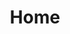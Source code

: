 ---
title: "Home"

content_blocks:
    # An example of using bookshop via array structures.
    # On CloudCannon, these structures are configured automatically for you.
    # To follow this array being rendered, see layouts/_default/baseof.html
  - _bookshop_name: sections/big-hero
    heading: We’re Creative <br>We Ensure Quality Design
    background_image: /images/slider/bg-1.jpg
  - _bookshop_name: sections/case-study
    heading:
      _bookshop_name: generic/heading
      heading: Case Study
    background_color: grey
    left_right_blocks:
      - _bookshop_name: simple/left-right-block
        background_color: grey
        image_alignment: right
        heading: 'E Banks That Accept Us Casino Players'
        content_html: 'Lorem ipsum dolor sit amet, consectetuer adipiscing elit, sed diam
                        nonummy nibh euiyd tincidunt ut laoreet dolore magna aliquam nibh utpat.Ullamcorper suscipit
                        lobo nibh euiyd tinci- dunt ut laoreet.</br>
                        <p>Lorem ipsum dolor sit amet, consectetur adipisicing elit. Rem impedit molestias cumque dolorum,
                        sunt, provident blanditiis tempora, aut explicabo error ipsa repudiandae. Dolores eius eaque eum
                        mollitia esse nisi necessitatibus distinctio ea, dolorem non, optio minima temporibus
                        blanditiis, quidem aperiam!</p>'
        button:
          _bookshop_name: generic/button
          url: '#'
          content: View More
        image: 'images/case-study/case-study-img1.png'
        image_alt: ' '
      - _bookshop_name: simple/left-right-block
        background_color: black
        image_alignment: left
        heading: 'E Banks That Accept Us Casino Players'
        content_html: 'Lorem ipsum dolor sit amet, consectetuer adipiscing elit, sed diam nonummy nibh euiyd tincidunt ut laoreet dolore magna aliquam nibh utpat.Ullamcorper suscipit lobo nibh euiyd tinci- dunt ut laoreet.</br>
              <p>
                Lorem ipsum dolor sit amet, consectetur adipisicing elit. Ex unde soluta, nesciunt consequuntur accusamus sint! Eaque quod consectetur laborum quae repudiandae illum hic explicabo sunt perferendis. Voluptas, fugiat eos sed!
              </p>'
        button:
          _bookshop_name: generic/button
          url: '#'
          content: View More
        image: 'images/case-study/case-study-img2.png'
        image_alt: ' '
  - _bookshop_name: sections/testimonials-block
    background_image: 'images/slider/bg-3.jpg'
    heading:
      _bookshop_name: generic/heading
      heading: 'Clients Opinion'
    testimonials:
      - _bookshop_name: simple/testimonial
        content: 'Lorem ipsum dolor sit amet, consectetuer adipiscing elit, sed
                      diam nonummy nibh euismod tincidunt ut laoreet dolore magna. ipsum dolor sit amet, consectetuer
                      adipiscing elit, sed diam nonummy nibh euismod tincidunt ut laoreet dolore magna aliquam erat
                      volutpat. Ut wisi enim ad minim veniam. Lorem ipsum dolor sit amet, consectetur adipisicing elit.
                      Nemo vitae natus odio quasi recusandae, esse! Libero ipsum cum aliquid, nisi, maiores animi iste
                      vel consectetur error facilis quae ducimus sint beatae vitae nesciunt explicabo esse nam. Soluta
                      harum ipsa officia nam adipisci velit debitis! Dolore a ducimus, assumenda aspernatur fugit!'
        author_image: 'images/clients-img1.png'
        author_image_alt: 'Clients'
        author_name: 'Paul Lapkin'
        author_designation: 'CEO at DeviserWeb'
      - _bookshop_name: simple/testimonial
        content: 'Lorem ipsum dolor sit amet, consectetuer adipiscing elit, sed
                    diam nonummy nibh euismod tincidunt ut laoreet dolore magna. ipsum dolor sit amet, consectetuer
                    adipiscing elit, sed diam nonummy nibh euismod tincidunt ut laoreet dolore magna aliquam erat
                    volutpat. Ut wisi enim ad minim veniam. Lorem ipsum dolor sit amet, consectetur adipisicing elit.
                    Nemo vitae natus odio quasi recusandae, esse! Libero ipsum cum aliquid, nisi, maiores animi iste
                    vel consectetur error facilis quae ducimus .'
        author_image: 'images/clients-img1.png'
        author_image_alt: 'Clients'
        author_name: 'Paul Lapkin'
        author_designation: 'CEO at DeviserWeb'
  - _bookshop_name: sections/client-logos
    background_image: 'images/slider/bg-1.jpg'
    client_logos:
      - _bookshop_name: generic/client-logo
        image: images/clients-logo/client-logo-1.png
        image_alt: Client Logo
      - _bookshop_name: generic/client-logo
        image: images/clients-logo/client-logo-2.png
        image_alt: Client Logo
      - _bookshop_name: generic/client-logo
        image: images/clients-logo/client-logo-3.png
        image_alt: Client Logo
      - _bookshop_name: generic/client-logo
        image: images/clients-logo/client-logo-4.png
        image_alt: Client Logo    
      - _bookshop_name: generic/client-logo
        image: images/clients-logo/client-logo-5.png
        image_alt: Client Logo
      - _bookshop_name: generic/client-logo
        image: images/clients-logo/client-logo-6.png
        image_alt: Client Logo
  - _bookshop_name: sections/staff-block
    heading:
      _bookshop_name: generic/heading
      heading: Our Specialized Team
    team_members:
      - _bookshop_name: generic/team-member
        image: 'images/team/team-pic1.jpg'
        image_alt: 'Team img'
        name: 'aurelien salomo'
        job_title: 'Creative Director'
        description: 'Lorem ipsum dolor sit amet, consectetuer adipiscing elit, sed diam ut laoreet dolore magna aliquam erat volutpat. Ut wisi enim.'
        facebook_url: '#'
        twitter_url: '#'
        linkedin_url: '#'
        google_url: '#'
        instagram_url: '#'
      - _bookshop_name: generic/team-member
        image: 'images/team/team-pic2.jpg'
        image_alt: 'Team img'
        name: 'aurelien salomo'
        job_title: 'Creative Director'
        description: 'Lorem ipsum dolor sit amet, consectetuer adipiscing elit, sed diam ut laoreet dolore magna aliquam erat volutpat. Ut wisi enim.'
        facebook_url: '#'
        twitter_url: '#'
        linkedin_url: '#'
        google_url: '#'
        instagram_url: '#'
      - _bookshop_name: generic/team-member
        image: 'images/team/team-pic3.jpg'
        image_alt: 'Team img'
        name: 'aurelien salomo'
        job_title: 'Creative Director'
        description: 'Lorem ipsum dolor sit amet, consectetuer adipiscing elit, sed diam ut laoreet dolore magna aliquam erat volutpat. Ut wisi enim.'
        facebook_url: '#'
        twitter_url: '#'
        linkedin_url: '#'
        google_url: '#'
        instagram_url: '#'
      - _bookshop_name: generic/team-member
        image: 'images/team/team-pic4.jpg'
        image_alt: 'Team img'
        name: 'aurelien salomo'
        job_title: 'Creative Director'
        description: 'Lorem ipsum dolor sit amet, consectetuer adipiscing elit, sed diam ut laoreet dolore magna aliquam erat volutpat. Ut wisi enim.'
        facebook_url: '#'
        twitter_url: '#'
        linkedin_url: '#'
        google_url: '#'
        instagram_url: '#'
      - _bookshop_name: generic/team-member
        image: 'images/team/team-pic5.jpg'
        image_alt: 'Team img'
        name: 'aurelien salomo'
        job_title: 'Creative Director'
        description: 'Lorem ipsum dolor sit amet, consectetuer adipiscing elit, sed diam ut laoreet dolore magna aliquam erat volutpat. Ut wisi enim.'
        facebook_url: '#'
        twitter_url: '#'
        linkedin_url: '#'
        google_url: '#'
        instagram_url: '#'
      - _bookshop_name: generic/team-member
        image: 'images/team/team-pic6.jpg'
        image_alt: 'Team img'
        name: 'aurelien salomo'
        job_title: 'Creative Director'
        description: 'Lorem ipsum dolor sit amet, consectetuer adipiscing elit, sed diam ut laoreet dolore magna aliquam erat volutpat. Ut wisi enim.'
        facebook_url: '#'
        twitter_url: '#'
        linkedin_url: '#'
        google_url: '#'
        instagram_url: '#'
      - _bookshop_name: generic/team-member
        image: 'images/team/team-pic7.jpg'
        image_alt: 'Team img'
        name: 'aurelien salomo'
        job_title: 'Creative Director'
        description: 'Lorem ipsum dolor sit amet, consectetuer adipiscing elit, sed diam ut laoreet dolore magna aliquam erat volutpat. Ut wisi enim.'
        facebook_url: '#'
        twitter_url: '#'
        linkedin_url: '#'
        google_url: '#'
        instagram_url: '#'
      - _bookshop_name: generic/team-member
        image: 'images/team/team-pic1.jpg'
        image_alt: 'Team img'
        name: 'aurelien salomo'
        job_title: 'Creative Director'
        description: 'Lorem ipsum dolor sit amet, consectetuer adipiscing elit, sed diam ut laoreet dolore magna aliquam erat volutpat. Ut wisi enim.'
        facebook_url: '#'
        twitter_url: '#'
        linkedin_url: '#'
        google_url: '#'
        instagram_url: '#'
    button:
      _bookshop_name: generic/button
      url: '#'
      content: Join Our Team
  - _bookshop_name: sections/contact
    heading: 'Get In Touch'
    content: 'Lorem ipsum dolor sit amet, consectetur adipisicing elit. Libero fugiat cum ad officia, harum, et
                voluptas quia vel voluptatem aliquam, facilis corporis nam tempore ullam doloribus iusto sequi ipsum.
                Fugiat non culpa ad beatae sed dolorem doloribus accusamus'
    button:
      _bookshop_name: generic/button
      url: '#'
      content: Contact Us
    location_latitude: '51.507351'
    location_longitude: '-0.127758'
---